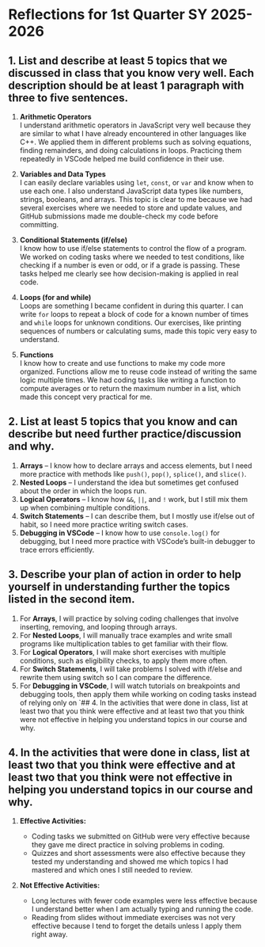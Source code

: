 # Reflections for 1st Quarter SY 2025-2026

## 1. List and describe at least 5 topics that we discussed in class that you know very well. Each description should be at least 1 paragraph with three to five sentences.

1. **Arithmetic Operators**  
   I understand arithmetic operators in JavaScript very well because they are similar to what I have already encountered in other languages like C++. We applied them in different problems such as solving equations, finding remainders, and doing calculations in loops. Practicing them repeatedly in VSCode helped me build confidence in their use.

2. **Variables and Data Types**  
   I can easily declare variables using `let`, `const`, or `var` and know when to use each one. I also understand JavaScript data types like numbers, strings, booleans, and arrays. This topic is clear to me because we had several exercises where we needed to store and update values, and GitHub submissions made me double-check my code before committing.

3. **Conditional Statements (if/else)**  
   I know how to use if/else statements to control the flow of a program. We worked on coding tasks where we needed to test conditions, like checking if a number is even or odd, or if a grade is passing. These tasks helped me clearly see how decision-making is applied in real code.

4. **Loops (for and while)**  
   Loops are something I became confident in during this quarter. I can write `for` loops to repeat a block of code for a known number of times and `while` loops for unknown conditions. Our exercises, like printing sequences of numbers or calculating sums, made this topic very easy to understand.

5. **Functions**  
   I know how to create and use functions to make my code more organized. Functions allow me to reuse code instead of writing the same logic multiple times. We had coding tasks like writing a function to compute averages or to return the maximum number in a list, which made this concept very practical for me.

## 2. List at least 5 topics that you know and can describe but need further practice/discussion and why.

1. **Arrays** – I know how to declare arrays and access elements, but I need more practice with methods like `push()`, `pop()`, `splice()`, and `slice()`.  
2. **Nested Loops** – I understand the idea but sometimes get confused about the order in which the loops run.  
3. **Logical Operators** – I know how `&&`, `||`, and `!` work, but I still mix them up when combining multiple conditions.  
4. **Switch Statements** – I can describe them, but I mostly use if/else out of habit, so I need more practice writing switch cases.  
5. **Debugging in VSCode** – I know how to use `console.log()` for debugging, but I need more practice with VSCode’s built-in debugger to trace errors efficiently.

## 3. Describe your plan of action in order to help yourself in understanding further the topics listed in the second item.

1. For **Arrays**, I will practice by solving coding challenges that involve inserting, removing, and looping through arrays.  
2. For **Nested Loops**, I will manually trace examples and write small programs like multiplication tables to get familiar with their flow.  
3. For **Logical Operators**, I will make short exercises with multiple conditions, such as eligibility checks, to apply them more often.  
4. For **Switch Statements**, I will take problems I solved with if/else and rewrite them using switch so I can compare the difference.  
5. For **Debugging in VSCode**, I will watch tutorials on breakpoints and debugging tools, then apply them while working on coding tasks instead of relying only on `## 4. In the activities that were done in class, list at least two that you think were effective and at least two that you think were not effective in helping you understand topics in our course and why.

## 4. In the activities that were done in class, list at least two that you think were effective and at least two that you think were not effective in helping you understand topics in our course and why.

1. **Effective Activities:**  
   - Coding tasks we submitted on GitHub were very effective because they gave me direct practice in solving problems in coding.
   - Quizzes and short assessments were also effective because they tested my understanding and showed me which topics I had mastered and which ones I still needed to review.  

2. **Not Effective Activities:**  
   - Long lectures with fewer code examples were less effective because I understand better when I am actually typing and running the code.  
   - Reading from slides without immediate exercises was not very effective because I tend to forget the details unless I apply them right away.  
